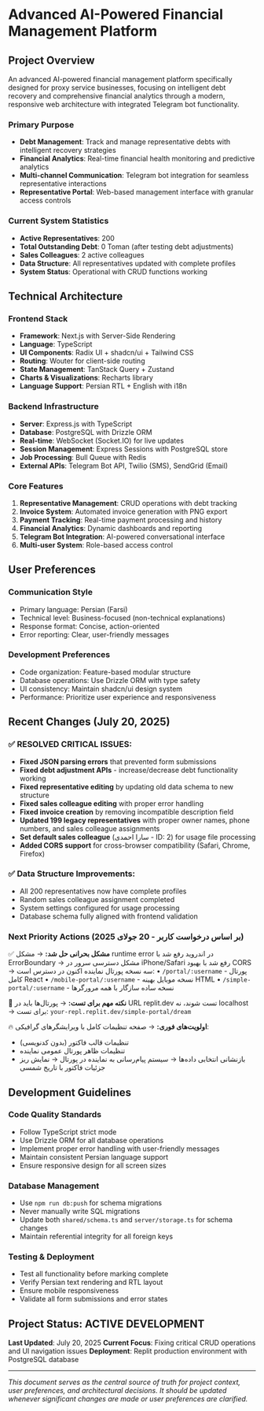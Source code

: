 # Advanced AI-Powered Financial Management Platform

## Project Overview
An advanced AI-powered financial management platform specifically designed for proxy service businesses, focusing on intelligent debt recovery and comprehensive financial analytics through a modern, responsive web architecture with integrated Telegram bot functionality.

### Primary Purpose
- **Debt Management**: Track and manage representative debts with intelligent recovery strategies
- **Financial Analytics**: Real-time financial health monitoring and predictive analytics
- **Multi-channel Communication**: Telegram bot integration for seamless representative interactions
- **Representative Portal**: Web-based management interface with granular access controls

### Current System Statistics
- **Active Representatives**: 200
- **Total Outstanding Debt**: 0 Toman (after testing debt adjustments)
- **Sales Colleagues**: 2 active colleagues
- **Data Structure**: All representatives updated with complete profiles
- **System Status**: Operational with CRUD functions working

## Technical Architecture

### Frontend Stack
- **Framework**: Next.js with Server-Side Rendering
- **Language**: TypeScript
- **UI Components**: Radix UI + shadcn/ui + Tailwind CSS
- **Routing**: Wouter for client-side routing
- **State Management**: TanStack Query + Zustand
- **Charts & Visualizations**: Recharts library
- **Language Support**: Persian RTL + English with i18n

### Backend Infrastructure
- **Server**: Express.js with TypeScript
- **Database**: PostgreSQL with Drizzle ORM
- **Real-time**: WebSocket (Socket.IO) for live updates
- **Session Management**: Express Sessions with PostgreSQL store
- **Job Processing**: Bull Queue with Redis
- **External APIs**: Telegram Bot API, Twilio (SMS), SendGrid (Email)

### Core Features
1. **Representative Management**: CRUD operations with debt tracking
2. **Invoice System**: Automated invoice generation with PNG export
3. **Payment Tracking**: Real-time payment processing and history
4. **Financial Analytics**: Dynamic dashboards and reporting
5. **Telegram Bot Integration**: AI-powered conversational interface
6. **Multi-user System**: Role-based access control

## User Preferences

### Communication Style
- Primary language: Persian (Farsi)
- Technical level: Business-focused (non-technical explanations)
- Response format: Concise, action-oriented
- Error reporting: Clear, user-friendly messages

### Development Preferences
- Code organization: Feature-based modular structure
- Database operations: Use Drizzle ORM with type safety
- UI consistency: Maintain shadcn/ui design system
- Performance: Prioritize user experience and responsiveness

## Recent Changes (July 20, 2025)

### ✅ **RESOLVED CRITICAL ISSUES:**
- **Fixed JSON parsing errors** that prevented form submissions
- **Fixed debt adjustment APIs** - increase/decrease debt functionality working
- **Fixed representative editing** by updating old data schema to new structure
- **Fixed sales colleague editing** with proper error handling
- **Fixed invoice creation** by removing incompatible description field
- **Updated 199 legacy representatives** with proper owner names, phone numbers, and sales colleague assignments
- **Set default sales colleague** (سارا احمدی - ID: 2) for usage file processing
- **Added CORS support** for cross-browser compatibility (Safari, Chrome, Firefox)

### ✅ **Data Structure Improvements:**
- All 200 representatives now have complete profiles
- Random sales colleague assignment completed
- System settings configured for usage processing
- Database schema fully aligned with frontend validation

### Next Priority Actions (بر اساس درخواست کاربر - 20 جولای 2025)
✅ **مشکل بحرانی حل شد:**
→ مشکل runtime error در اندروید رفع شد با ErrorBoundary
→ مشکل دسترسی سرور در iPhone/Safari رفع شد با بهبود CORS
→ سه نسخه پورتال نماینده اکنون در دسترس است:
  • `/portal/:username` - پورتال کامل React
  • `/mobile-portal/:username` - نسخه موبایل بهینه HTML 
  • `/simple-portal/:username` - نسخه ساده سازگار با همه مرورگرها

🚨 **نکته مهم برای تست:**
→ پورتال‌ها باید در URL replit.dev تست شوند، نه localhost
→ برای تست: `your-repl.replit.dev/simple-portal/dream`

🔥 **اولویت‌های فوری:**
→ صفحه تنظیمات کامل با ویرایشگرهای گرافیکی:
  - تنظیمات قالب فاکتور (بدون کدنویسی)
  - تنظیمات ظاهر پورتال عمومی نماینده
  - بازنشانی انتخابی داده‌ها
→ سیستم پیام‌رسانی به نماینده در پورتال
→ نمایش ریز جزئیات فاکتور با تاریخ شمسی

## Development Guidelines

### Code Quality Standards
- Follow TypeScript strict mode
- Use Drizzle ORM for all database operations
- Implement proper error handling with user-friendly messages
- Maintain consistent Persian language support
- Ensure responsive design for all screen sizes

### Database Management
- Use `npm run db:push` for schema migrations
- Never manually write SQL migrations
- Update both `shared/schema.ts` and `server/storage.ts` for schema changes
- Maintain referential integrity for all foreign keys

### Testing & Deployment
- Test all functionality before marking complete
- Verify Persian text rendering and RTL layout
- Ensure mobile responsiveness
- Validate all form submissions and error states

## Project Status: ACTIVE DEVELOPMENT
**Last Updated**: July 20, 2025
**Current Focus**: Fixing critical CRUD operations and UI navigation issues
**Deployment**: Replit production environment with PostgreSQL database

---

*This document serves as the central source of truth for project context, user preferences, and architectural decisions. It should be updated whenever significant changes are made or user preferences are clarified.*